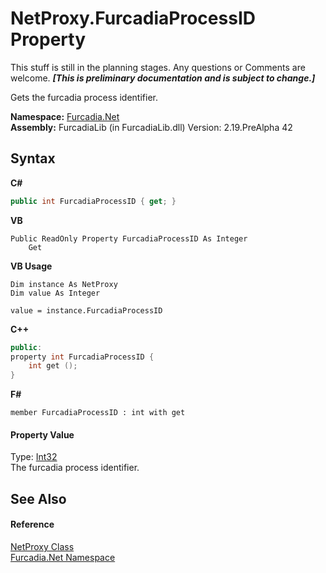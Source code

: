 # NetProxy.FurcadiaProcessID Property 
This stuff is still in the planning stages. Any questions or Comments are welcome. _**\[This is preliminary documentation and is subject to change.\]**_

Gets the furcadia process identifier.

**Namespace:**&nbsp;<a href="N_Furcadia_Net">Furcadia.Net</a><br />**Assembly:**&nbsp;FurcadiaLib (in FurcadiaLib.dll) Version: 2.19.PreAlpha 42

## Syntax

**C#**<br />
``` C#
public int FurcadiaProcessID { get; }
```

**VB**<br />
``` VB
Public ReadOnly Property FurcadiaProcessID As Integer
	Get
```

**VB Usage**<br />
``` VB Usage
Dim instance As NetProxy
Dim value As Integer

value = instance.FurcadiaProcessID

```

**C++**<br />
``` C++
public:
property int FurcadiaProcessID {
	int get ();
}
```

**F#**<br />
``` F#
member FurcadiaProcessID : int with get

```


#### Property Value
Type: <a href="http://msdn2.microsoft.com/en-us/library/td2s409d" target="_blank">Int32</a><br />The furcadia process identifier.

## See Also


#### Reference
<a href="T_Furcadia_Net_NetProxy">NetProxy Class</a><br /><a href="N_Furcadia_Net">Furcadia.Net Namespace</a><br />